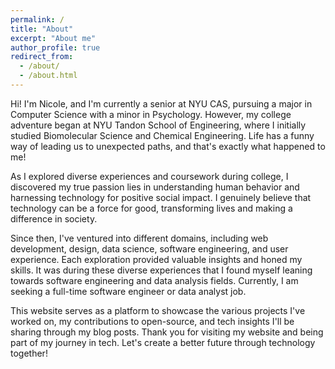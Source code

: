 ```yaml
---
permalink: /
title: "About"
excerpt: "About me"
author_profile: true
redirect_from: 
  - /about/
  - /about.html
---
```




Hi! I'm Nicole, and I'm currently a senior at NYU CAS, pursuing a major in Computer Science with a minor in Psychology. However, my college adventure began at NYU Tandon School of Engineering, where I initially studied Biomolecular Science and Chemical Engineering. Life has a funny way of leading us to unexpected paths, and that's exactly what happened to me!

As I explored diverse experiences and coursework during college, I discovered my true passion lies in understanding human behavior and harnessing technology for positive social impact. I genuinely believe that technology can be a force for good, transforming lives and making a difference in society. 

Since then, I've ventured into different domains, including web development, design, data science, software engineering, and user experience. Each exploration provided valuable insights and honed my skills. It was during these diverse experiences that I found myself leaning towards software engineering and data analysis fields. Currently, I am seeking a full-time software engineer or data analyst job. 

This website serves as a platform to showcase the various projects I've worked on, my contributions to open-source, and tech insights I'll be sharing through my blog posts. Thank you for visiting my website and being part of my journey in tech. Let's create a better future through technology together!







